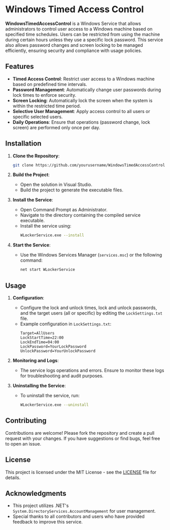 # Windows Timed Access Control

**WindowsTimedAccessControl** is a Windows Service that allows administrators to control user access to a Windows machine based on specified time schedules. Users can be restricted from using the machine during certain hours unless they use a specific lock password. This service also allows password changes and screen locking to be managed efficiently, ensuring security and compliance with usage policies.

## Features

- **Timed Access Control**: Restrict user access to a Windows machine based on predefined time intervals.
- **Password Management**: Automatically change user passwords during lock times to enforce security.
- **Screen Locking**: Automatically lock the screen when the system is within the restricted time period.
- **Selective User Management**: Apply access control to all users or specific selected users.
- **Daily Operations**: Ensure that operations (password change, lock screen) are performed only once per day.

## Installation

1. **Clone the Repository**:
    ```bash
    git clone https://github.com/yourusername/WindowsTimedAccessControl.git
    ```
   
2. **Build the Project**:
   - Open the solution in Visual Studio.
   - Build the project to generate the executable files.

3. **Install the Service**:
   - Open Command Prompt as Administrator.
   - Navigate to the directory containing the compiled service executable.
   - Install the service using:
     ```bash
     WLockerService.exe --install
     ```

4. **Start the Service**:
   - Use the Windows Services Manager (`services.msc`) or the following command:
     ```bash
     net start WLockerService
     ```

## Usage

1. **Configuration**:
   - Configure the lock and unlock times, lock and unlock passwords, and the target users (all or specific) by editing the `LockSettings.txt` file.
   - Example configuration in `LockSettings.txt`:
     ```
     Target=AllUsers
     LockStartTime=22:00
     LockEndTime=04:00
     LockPassword=YourLockPassword
     UnlockPassword=YourUnlockPassword
     ```

2. **Monitoring and Logs**:
   - The service logs operations and errors. Ensure to monitor these logs for troubleshooting and audit purposes.

3. **Uninstalling the Service**:
   - To uninstall the service, run:
     ```bash
     WLockerService.exe --uninstall
     ```

## Contributing

Contributions are welcome! Please fork the repository and create a pull request with your changes. If you have suggestions or find bugs, feel free to open an issue.

## License

This project is licensed under the MIT License - see the [LICENSE](LICENSE) file for details.

## Acknowledgments

- This project utilizes .NET's `System.DirectoryServices.AccountManagement` for user management.
- Special thanks to all contributors and users who have provided feedback to improve this service.

